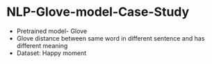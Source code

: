 # NLP-Glove-model-Case-Study

- Pretrained model- Glove
- Glove distance between same word in different sentence and has different meaning
- Dataset: Happy moment

